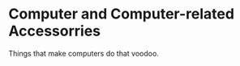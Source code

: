 <!-- TITLE: Computers -->
<!-- SUBTITLE: A quick summary of Computers -->

# Computer and Computer-related Accessorries
Things that make computers do that voodoo.